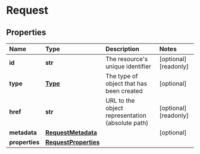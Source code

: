 # Request

## Properties

| Name | Type | Description | Notes |
| :--- | :--- | :--- | :--- |
| **id** | **str** | The resource's unique identifier | \[optional\] \[readonly\] |
| **type** | [**Type**](type.md) | The type of object that has been created | \[optional\] |
| **href** | **str** | URL to the object representation \(absolute path\) | \[optional\] \[readonly\] |
| **metadata** | [**RequestMetadata**](requestmetadata.md) |  | \[optional\] |
| **properties** | [**RequestProperties**](requestproperties.md) |  |  |

